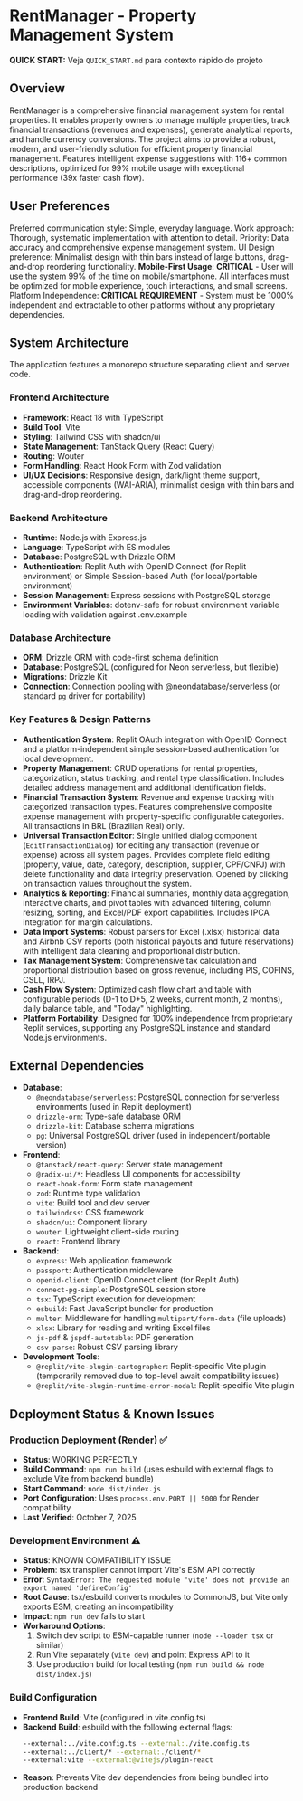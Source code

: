 # RentManager - Property Management System
**QUICK START:** Veja `QUICK_START.md` para contexto rápido do projeto

## Overview
RentManager is a comprehensive financial management system for rental properties. It enables property owners to manage multiple properties, track financial transactions (revenues and expenses), generate analytical reports, and handle currency conversions. The project aims to provide a robust, modern, and user-friendly solution for efficient property financial management. Features intelligent expense suggestions with 116+ common descriptions, optimized for 99% mobile usage with exceptional performance (39x faster cash flow).

## User Preferences
Preferred communication style: Simple, everyday language.
Work approach: Thorough, systematic implementation with attention to detail.
Priority: Data accuracy and comprehensive expense management system.
UI Design preference: Minimalist design with thin bars instead of large buttons, drag-and-drop reordering functionality.
**Mobile-First Usage**: **CRITICAL** - User will use the system 99% of the time on mobile/smartphone. All interfaces must be optimized for mobile experience, touch interactions, and small screens.
Platform Independence: **CRITICAL REQUIREMENT** - System must be 1000% independent and extractable to other platforms without any proprietary dependencies.

## System Architecture
The application features a monorepo structure separating client and server code.

### Frontend Architecture
- **Framework**: React 18 with TypeScript
- **Build Tool**: Vite
- **Styling**: Tailwind CSS with shadcn/ui
- **State Management**: TanStack Query (React Query)
- **Routing**: Wouter
- **Form Handling**: React Hook Form with Zod validation
- **UI/UX Decisions**: Responsive design, dark/light theme support, accessible components (WAI-ARIA), minimalist design with thin bars and drag-and-drop reordering.

### Backend Architecture
- **Runtime**: Node.js with Express.js
- **Language**: TypeScript with ES modules
- **Database**: PostgreSQL with Drizzle ORM
- **Authentication**: Replit Auth with OpenID Connect (for Replit environment) or Simple Session-based Auth (for local/portable environment)
- **Session Management**: Express sessions with PostgreSQL storage
- **Environment Variables**: dotenv-safe for robust environment variable loading with validation against .env.example

### Database Architecture
- **ORM**: Drizzle ORM with code-first schema definition
- **Database**: PostgreSQL (configured for Neon serverless, but flexible)
- **Migrations**: Drizzle Kit
- **Connection**: Connection pooling with @neondatabase/serverless (or standard `pg` driver for portability)

### Key Features & Design Patterns
- **Authentication System**: Replit OAuth integration with OpenID Connect and a platform-independent simple session-based authentication for local development.
- **Property Management**: CRUD operations for rental properties, categorization, status tracking, and rental type classification. Includes detailed address management and additional identification fields.
- **Financial Transaction System**: Revenue and expense tracking with categorized transaction types. Features comprehensive composite expense management with property-specific configurable categories. All transactions in BRL (Brazilian Real) only.
- **Universal Transaction Editor**: Single unified dialog component (`EditTransactionDialog`) for editing any transaction (revenue or expense) across all system pages. Provides complete field editing (property, value, date, category, description, supplier, CPF/CNPJ) with delete functionality and data integrity preservation. Opened by clicking on transaction values throughout the system.
- **Analytics & Reporting**: Financial summaries, monthly data aggregation, interactive charts, and pivot tables with advanced filtering, column resizing, sorting, and Excel/PDF export capabilities. Includes IPCA integration for margin calculations.
- **Data Import Systems**: Robust parsers for Excel (.xlsx) historical data and Airbnb CSV reports (both historical payouts and future reservations) with intelligent data cleaning and proportional distribution.
- **Tax Management System**: Comprehensive tax calculation and proportional distribution based on gross revenue, including PIS, COFINS, CSLL, IRPJ.
- **Cash Flow System**: Optimized cash flow chart and table with configurable periods (D-1 to D+5, 2 weeks, current month, 2 months), daily balance table, and "Today" highlighting.
- **Platform Portability**: Designed for 100% independence from proprietary Replit services, supporting any PostgreSQL instance and standard Node.js environments.

## External Dependencies

- **Database**:
    - `@neondatabase/serverless`: PostgreSQL connection for serverless environments (used in Replit deployment)
    - `drizzle-orm`: Type-safe database ORM
    - `drizzle-kit`: Database schema migrations
    - `pg`: Universal PostgreSQL driver (used in independent/portable version)
- **Frontend**:
    - `@tanstack/react-query`: Server state management
    - `@radix-ui/*`: Headless UI components for accessibility
    - `react-hook-form`: Form state management
    - `zod`: Runtime type validation
    - `vite`: Build tool and dev server
    - `tailwindcss`: CSS framework
    - `shadcn/ui`: Component library
    - `wouter`: Lightweight client-side routing
    - `react`: Frontend library
- **Backend**:
    - `express`: Web application framework
    - `passport`: Authentication middleware
    - `openid-client`: OpenID Connect client (for Replit Auth)
    - `connect-pg-simple`: PostgreSQL session store
    - `tsx`: TypeScript execution for development
    - `esbuild`: Fast JavaScript bundler for production
    - `multer`: Middleware for handling `multipart/form-data` (file uploads)
    - `xlsx`: Library for reading and writing Excel files
    - `js-pdf` & `jspdf-autotable`: PDF generation
    - `csv-parse`: Robust CSV parsing library
- **Development Tools**:
    - `@replit/vite-plugin-cartographer`: Replit-specific Vite plugin (temporarily removed due to top-level await compatibility issues)
    - `@replit/vite-plugin-runtime-error-modal`: Replit-specific Vite plugin

## Deployment Status & Known Issues

### Production Deployment (Render) ✅ 
- **Status**: WORKING PERFECTLY
- **Build Command**: `npm run build` (uses esbuild with external flags to exclude Vite from backend bundle)
- **Start Command**: `node dist/index.js`
- **Port Configuration**: Uses `process.env.PORT || 5000` for Render compatibility
- **Last Verified**: October 7, 2025

### Development Environment ⚠️
- **Status**: KNOWN COMPATIBILITY ISSUE
- **Problem**: tsx transpiler cannot import Vite's ESM API correctly
- **Error**: `SyntaxError: The requested module 'vite' does not provide an export named 'defineConfig'`
- **Root Cause**: tsx/esbuild converts modules to CommonJS, but Vite only exports ESM, creating an incompatibility
- **Impact**: `npm run dev` fails to start
- **Workaround Options**:
  1. Switch dev script to ESM-capable runner (`node --loader tsx` or similar)
  2. Run Vite separately (`vite dev`) and point Express API to it
  3. Use production build for local testing (`npm run build && node dist/index.js`)

### Build Configuration
- **Frontend Build**: Vite (configured in vite.config.ts)
- **Backend Build**: esbuild with the following external flags:
  ```bash
  --external:../vite.config.ts --external:./vite.config.ts 
  --external:../client/* --external:./client/* 
  --external:vite --external:@vitejs/plugin-react
  ```
- **Reason**: Prevents Vite dev dependencies from being bundled into production backend